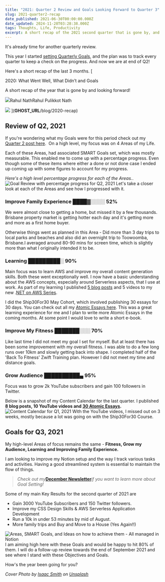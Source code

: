 ```yaml
---
title: "2021: Quarter 2 Review and Goals Looking Forward to Quarter 3"
slug: 2021-quarter2-recap
date_published: 2021-06-30T00:00:00.000Z
date_updated: 2024-11-28T03:28:38.000Z
tags: Thoughts, Life, Productivity
excerpt: A short recap of the 2021 second quarter that is gone by, and looking forward! I did reasonably well in three out of for focus Areas.
---
```


It's already time for another quarterly review.

This year I started [setting Quarterly Goals](__GHOST_URL__/blog/2020-recap/), and the plan was to track every quarter to keep a check on the progress. And now we are at end of Q2!

Here's a short recap of the last 3 months.
[

2020: What Went Well, What Didn’t and Goals

A short recap of the year that is gone by and looking forward!

![](__GHOST_URL__/favicon.ico)Rahul NathRahul Pulikkot Nath

![](__GHOST_URL__/content/images/happy_new_year_new.jpg)
](__GHOST_URL__/blog/2020-recap)
## Review of Q2, 2021

If you're wondering what my Goals were for this period check out my [Quarter 2 post here](__GHOST_URL__/blog/2021-quarter1-recap/).  On a high level, my focus was on 4 Areas of my Life.

Each of these Areas, had associated SMART Goals set, which was mostly measurable. This enabled me to come up with a percentage progress. Even though some of these items where either a done or not done case I ended up coming up with some figures to account for my progress.

*Here's a high level percentage progress for each of the Areas.*.
![Goal Review with percentage progress for Q2, 2021](__GHOST_URL__/content/images/q2_2021_goals_review.jpg)
Let's take a closer look at each of the Areas and see how I progressed with it.

### Improve Family Experience ████▓░░░░ 52%

We were almost close to getting a home, but missed it by a few thousands. Brisbane property market is getting hotter each day and it's getting more and more as a first home buyer.

Otherwise things went as planned in this Area - Did more than 3 day trips to local parks and beaches and also did an overnight trip to Toowoomba, Brisbane.I averaged around 80-90 mins for screen time, which is slightly more than what I originally intended it to be.

### Learning █████████░ 90%

Main focus was to learn AWS and improve my overall content generation skills. Both these went exceptionally well. I now have a basic understanding about the AWS concepts, especially around Serverless aspects, that I use at work. As part of my learning I published [5 blog posts](__GHOST_URL__/tag/aws/) and 5 videos to my new .[NET on AWS Series](https://www.youtube.com/playlist?list=PL59L9XrzUa-kl89ThijziX03fgTrbZCd7).

I did the Ship30For30 May Cohort, which involved publishing 30 essays for 30 days. You can check out all my [Atomic Essays here](https://twitter.com/rahulpnath/status/1392429033837584387). This was a great learning experience for me and I plan to write more Atomic Essays in the coming months. At some point I would love to write a short e-book.

### Improve My Fitness ███████░░░ 70%

Like last time I did not meet my goal I set for myself. But at least there has been some improvement with my overall fitness. I was able to do a few long runs over 10km and slowly getting back into shape. I completed half of the 'Back To Fitness' Zwift Training plan. However I did not meet my time and distance goals.

### Grow Audience ██████████▄ 95%

Focus was to grow 2k YouTube subscribers and gain 100 followers in Twitter.

Below is a snapshot of my Content Calendar for the last quarter. I published **8 blog posts, 10 YouTube videos and [30 Atomic Essays](https://twitter.com/rahulpnath/status/1392429033837584387).**
![Content Calendar for Q1, 2021](__GHOST_URL__/content/images/q2_2021_content_calendar_review.jpg)
With the YouTube videos, I missed out on 3 weeks, mostly because a lot was going on with the Ship30For30 Course.

## Goals for Q3, 2021

My high-level Areas of focus remains the same - **Fitness, Grow my Audience, Learning and Improving Family Experience.**

I am looking to improve my Notion setup and the way I track various tasks and activities. Having a good streamlined system is essential to maintain the flow of things.

> *Check out my*[**December Newsletter**](https://rahulpnath.substack.com/p/december-newsletter)*if you want to learn more about Goal Setting!*

Some of my main Key Results for the second quarter of 2021 are

- Gain 3000 YouTube Subscribers and 150 Twitter followers.
- Improve my CSS Design Skills & AWS Serverless Application Development
- Run a 10k in under 53 minutes by mid of August.
- More family trips and Buy and Move to a House (Yes Again!!)

![Areas, SMART Goals, and Ideas on how to achieve them - All managed in Notion](__GHOST_URL__/content/images/q3_2021_goals.jpg)
I am aiming high here with these Goals and would be happy to hit 80% of them. I will do a follow-up review towards the end of September 2021 and see where I stand with these Objectives and Goals.

How's the year been going for you?

*Cover Photo by [Isaac Smith](https://unsplash.com/@isaacmsmith?utm_source=unsplash&amp;utm_medium=referral&amp;utm_content=creditCopyText) on [Unsplash](https://unsplash.com/@isaacmsmith?utm_source=unsplash&amp;utm_medium=referral&amp;utm_content=creditCopyText)*
